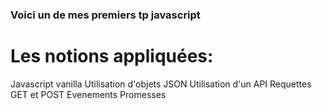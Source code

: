 ### Voici un de mes premiers tp javascript

# Les notions appliquées:

Javascript vanilla
Utilisation d'objets JSON
Utilisation d'un API
Requettes GET et POST 
Evenements
Promesses